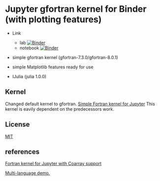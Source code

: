 # Jupyter gfortran kernel for Binder (with plotting features)
- Link
  - lab      [![Binder](https://mybinder.org/badge.svg)](https://mybinder.org/v2/gh/f66blog/fortran8/master?urlpath=lab)
  - notebook [![Binder](https://mybinder.org/badge.svg)](https://mybinder.org/v2/gh/f66blog/fortran8/master)

- simple gfortran kernel (gfortran-7.3.0/gfortran-8.0.1)

- simple Matplotlib features ready for use 

- IJulia (julia 1.0.0)
## Kernel

Changed default kernel to gfortran. 
[Simple Fortran kernel for Jupyter](https://github.com/f66blog/jupyter-ifort-kernel)
This kernel is eavily dependent on the predecessors work. 

## License

[MIT](LICENSE.txt)

## references

[Fortran kernel for Jupyter with Coarray support](https://github.com/sourceryinstitute/jupyter-CAF-kernel)

[Multi-language demo.](https://github.com/binder-examples/multi-language-demo)
